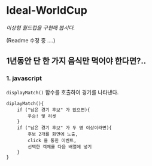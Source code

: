 # Ideal-WorldCup

_이상형 월드컵을 구현해 봅시다._

(Readme 수정 중 ....)

## 1년동안 단 한 가지 음식만 먹어야 한다면?..

### 1. javascript

`displayMatch()` 함수를 호출하여 경기를 나타낸다.

```shell
diplayMatch(){
    if ("남은 경기 후보" 가 없으면){
        우승! 및 리셋
    }
    if ("남은 경기 후보" 가 두 명 이상이라면){
        후보 2개를 화면에 노출,
        click 을 통한 이벤트,
        선택한 객체를 다음 배열에 넣기
    }
}
```
